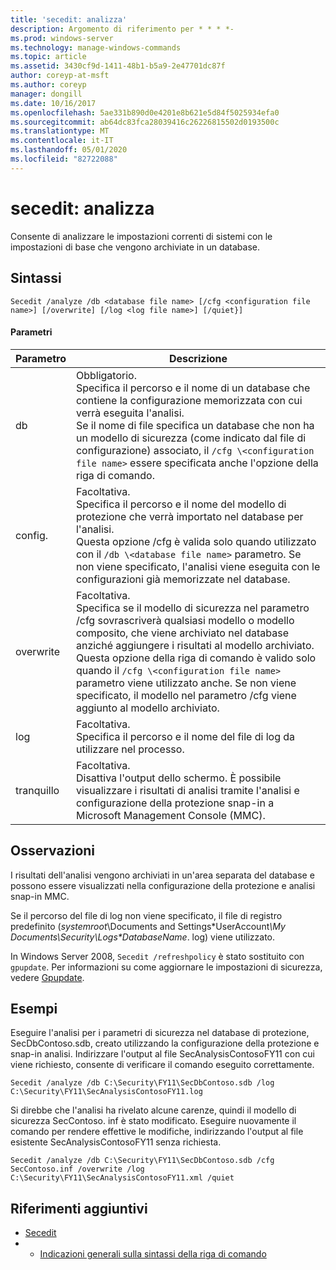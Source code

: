 ```yaml
---
title: 'secedit: analizza'
description: Argomento di riferimento per * * * *-
ms.prod: windows-server
ms.technology: manage-windows-commands
ms.topic: article
ms.assetid: 3430cf9d-1411-48b1-b5a9-2e47701dc87f
author: coreyp-at-msft
ms.author: coreyp
manager: dongill
ms.date: 10/16/2017
ms.openlocfilehash: 5ae331b890d0e4201e8b621e5d84f5025934efa0
ms.sourcegitcommit: ab64dc83fca28039416c26226815502d0193500c
ms.translationtype: MT
ms.contentlocale: it-IT
ms.lasthandoff: 05/01/2020
ms.locfileid: "82722088"
---
```

# <a name="seceditanalyze"></a>secedit: analizza



Consente di analizzare le impostazioni correnti di sistemi con le impostazioni di base che vengono archiviate in un database.

## <a name="syntax"></a>Sintassi

```
Secedit /analyze /db <database file name> [/cfg <configuration file name>] [/overwrite] [/log <log file name>] [/quiet}]
```

#### <a name="parameters"></a>Parametri

|Parametro|Descrizione|
|---------|-----------|
|db|Obbligatorio.</br>Specifica il percorso e il nome di un database che contiene la configurazione memorizzata con cui verrà eseguita l'analisi.</br>Se il nome di file specifica un database che non ha un modello di sicurezza (come indicato dal file di configurazione) associato, il `/cfg \<configuration file name>` essere specificata anche l'opzione della riga di comando.|
|config.|Facoltativa.</br>Specifica il percorso e il nome del modello di protezione che verrà importato nel database per l'analisi.</br>Questa opzione /cfg è valida solo quando utilizzato con il `/db \<database file name>` parametro. Se non viene specificato, l'analisi viene eseguita con le configurazioni già memorizzate nel database.|
|overwrite|Facoltativa.</br>Specifica se il modello di sicurezza nel parametro /cfg sovrascriverà qualsiasi modello o modello composito, che viene archiviato nel database anziché aggiungere i risultati al modello archiviato.</br>Questa opzione della riga di comando è valido solo quando il `/cfg \<configuration file name>` parametro viene utilizzato anche. Se non viene specificato, il modello nel parametro /cfg viene aggiunto al modello archiviato.|
|log|Facoltativa.</br>Specifica il percorso e il nome del file di log da utilizzare nel processo.|
|tranquillo|Facoltativa.</br>Disattiva l'output dello schermo. È possibile visualizzare i risultati di analisi tramite l'analisi e configurazione della protezione snap-in a Microsoft Management Console (MMC).|

## <a name="remarks"></a>Osservazioni

I risultati dell'analisi vengono archiviati in un'area separata del database e possono essere visualizzati nella configurazione della protezione e analisi snap-in MMC.

Se il percorso del file di log non viene specificato, il file di registro predefinito (*systemroot*\Documents and Settings\*UserAccount<em>\My Documents\Security\Logs\*DatabaseName</em>. log) viene utilizzato.

In Windows Server 2008, `Secedit /refreshpolicy` è stato sostituito con `gpupdate`. Per informazioni su come aggiornare le impostazioni di sicurezza, vedere [Gpupdate](gpupdate.md).

## <a name="examples"></a>Esempi

Eseguire l'analisi per i parametri di sicurezza nel database di protezione, SecDbContoso.sdb, creato utilizzando la configurazione della protezione e snap-in analisi. Indirizzare l'output al file SecAnalysisContosoFY11 con cui viene richiesto, consente di verificare il comando eseguito correttamente.
```
Secedit /analyze /db C:\Security\FY11\SecDbContoso.sdb /log C:\Security\FY11\SecAnalysisContosoFY11.log
```
Si direbbe che l'analisi ha rivelato alcune carenze, quindi il modello di sicurezza SecContoso. inf è stato modificato. Eseguire nuovamente il comando per rendere effettive le modifiche, indirizzando l'output al file esistente SecAnalysisContosoFY11 senza richiesta.
```
Secedit /analyze /db C:\Security\FY11\SecDbContoso.sdb /cfg SecContoso.inf /overwrite /log C:\Security\FY11\SecAnalysisContosoFY11.xml /quiet
```

## <a name="additional-references"></a>Riferimenti aggiuntivi

-   [Secedit](secedit.md)
-   - [Indicazioni generali sulla sintassi della riga di comando](command-line-syntax-key.md)